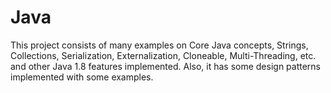 # Java
This project consists of many examples on Core Java concepts, Strings, Collections, Serialization, Externalization, Cloneable, Multi-Threading, etc. and other Java 1.8 features implemented. Also, it has some design patterns implemented with some examples.
